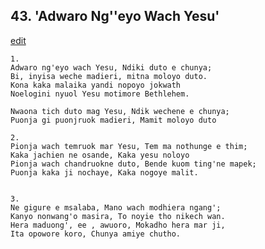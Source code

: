 
## 43.  'Adwaro Ng''eyo Wach Yesu'
[edit](https://docs.google.com/document/d/1o4FwDvsH1VOGdk_GddQd692tWMfCiexQ/edit?mode=html)



    1.
    Adwaro ng'eyo wach Yesu, Ndiki duto e chunya;
    Bi, inyisa weche madieri, mitna moloyo duto.
    Kona kaka malaika yandi nopoyo jokwath
    Noelogini nyuol Yesu motimore Bethlehem.

    Nwaona tich duto mag Yesu, Ndik wechene e chunya;
    Puonja gi puonjruok madieri, Mamit moloyo duto

    2.
    Pionja wach temruok mar Yesu, Tem ma nothunge e thim;
    Kaka jachien ne osande, Kaka yesu noloyo
    Pionja wach chandruokne duto, Bende kuom ting'ne mapek;
    Puonja kaka ji nochaye, Kaka nogoye malit.


    3.
    Ne gigure e msalaba, Mano wach modhiera ngang';
    Kanyo nonwang'o masira, To noyie tho nikech wan.
    Hera maduong', ee , awuoro, Mokadho hera mar ji,
    Ita opowore koro, Chunya amiye chutho.
